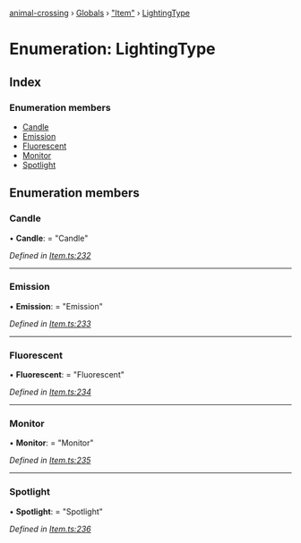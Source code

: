 [animal-crossing](../README.md) › [Globals](../globals.md) › ["Item"](../modules/_item_.md) › [LightingType](_item_.lightingtype.md)

# Enumeration: LightingType

## Index

### Enumeration members

* [Candle](_item_.lightingtype.md#candle)
* [Emission](_item_.lightingtype.md#emission)
* [Fluorescent](_item_.lightingtype.md#fluorescent)
* [Monitor](_item_.lightingtype.md#monitor)
* [Spotlight](_item_.lightingtype.md#spotlight)

## Enumeration members

###  Candle

• **Candle**: = "Candle"

*Defined in [Item.ts:232](https://github.com/Norviah/animal-crossing/blob/26c21f5/module/types/Item.ts#L232)*

___

###  Emission

• **Emission**: = "Emission"

*Defined in [Item.ts:233](https://github.com/Norviah/animal-crossing/blob/26c21f5/module/types/Item.ts#L233)*

___

###  Fluorescent

• **Fluorescent**: = "Fluorescent"

*Defined in [Item.ts:234](https://github.com/Norviah/animal-crossing/blob/26c21f5/module/types/Item.ts#L234)*

___

###  Monitor

• **Monitor**: = "Monitor"

*Defined in [Item.ts:235](https://github.com/Norviah/animal-crossing/blob/26c21f5/module/types/Item.ts#L235)*

___

###  Spotlight

• **Spotlight**: = "Spotlight"

*Defined in [Item.ts:236](https://github.com/Norviah/animal-crossing/blob/26c21f5/module/types/Item.ts#L236)*
